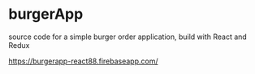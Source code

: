 
# burgerApp

source code for a simple burger order application, build with React and Redux


https://burgerapp-react88.firebaseapp.com/

